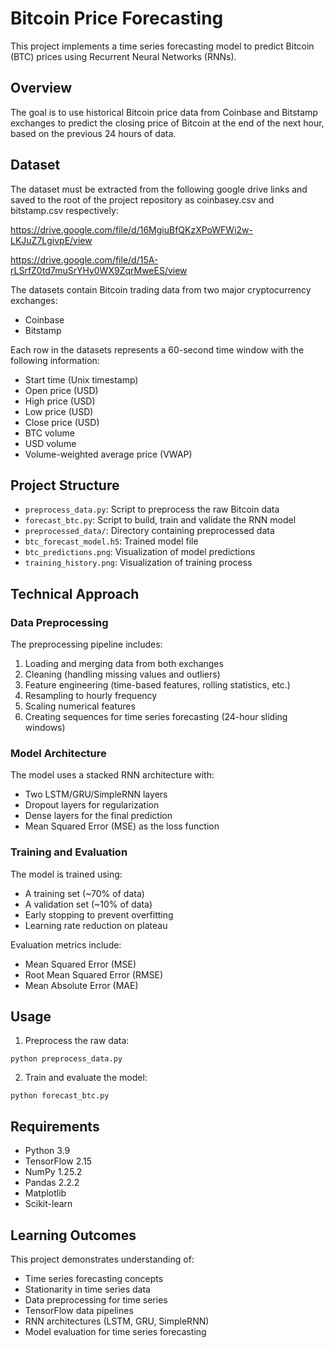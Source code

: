 # Bitcoin Price Forecasting

This project implements a time series forecasting model to predict Bitcoin (BTC) prices using Recurrent Neural Networks (RNNs).

## Overview

The goal is to use historical Bitcoin price data from Coinbase and Bitstamp exchanges to predict the closing price of Bitcoin at the end of the next hour, based on the previous 24 hours of data.

## Dataset
The dataset must be extracted from the following google drive links
and saved to the root of the project repository as coinbasey.csv and bitstamp.csv respectively:

https://drive.google.com/file/d/16MgiuBfQKzXPoWFWi2w-LKJuZ7LgivpE/view

https://drive.google.com/file/d/15A-rLSrfZ0td7muSrYHy0WX9ZqrMweES/view

The datasets contain Bitcoin trading data from two major cryptocurrency exchanges:
- Coinbase 
- Bitstamp

Each row in the datasets represents a 60-second time window with the following information:
- Start time (Unix timestamp)
- Open price (USD)
- High price (USD)
- Low price (USD)
- Close price (USD)
- BTC volume
- USD volume
- Volume-weighted average price (VWAP)

## Project Structure

- `preprocess_data.py`: Script to preprocess the raw Bitcoin data
- `forecast_btc.py`: Script to build, train and validate the RNN model
- `preprocessed_data/`: Directory containing preprocessed data
- `btc_forecast_model.h5`: Trained model file
- `btc_predictions.png`: Visualization of model predictions
- `training_history.png`: Visualization of training process

## Technical Approach

### Data Preprocessing

The preprocessing pipeline includes:
1. Loading and merging data from both exchanges
2. Cleaning (handling missing values and outliers)
3. Feature engineering (time-based features, rolling statistics, etc.)
4. Resampling to hourly frequency
5. Scaling numerical features
6. Creating sequences for time series forecasting (24-hour sliding windows)

### Model Architecture

The model uses a stacked RNN architecture with:
- Two LSTM/GRU/SimpleRNN layers
- Dropout layers for regularization
- Dense layers for the final prediction
- Mean Squared Error (MSE) as the loss function

### Training and Evaluation

The model is trained using:
- A training set (~70% of data)
- A validation set (~10% of data)
- Early stopping to prevent overfitting
- Learning rate reduction on plateau

Evaluation metrics include:
- Mean Squared Error (MSE)
- Root Mean Squared Error (RMSE)
- Mean Absolute Error (MAE)

## Usage

1. Preprocess the raw data:
```
python preprocess_data.py
```

2. Train and evaluate the model:
```
python forecast_btc.py
```

## Requirements

- Python 3.9
- TensorFlow 2.15
- NumPy 1.25.2
- Pandas 2.2.2
- Matplotlib
- Scikit-learn

## Learning Outcomes

This project demonstrates understanding of:
- Time series forecasting concepts
- Stationarity in time series data
- Data preprocessing for time series
- TensorFlow data pipelines
- RNN architectures (LSTM, GRU, SimpleRNN)
- Model evaluation for time series forecasting